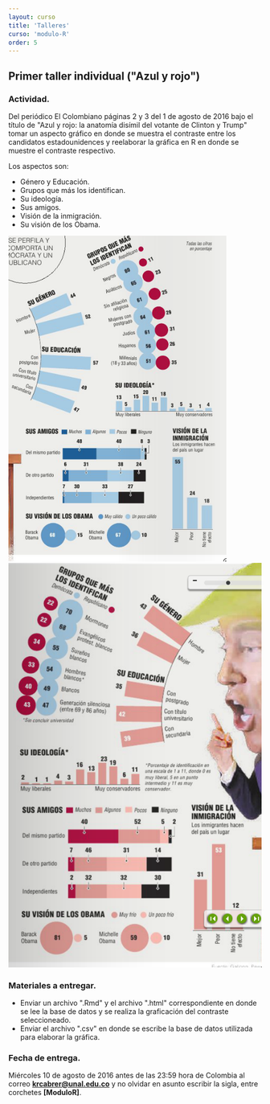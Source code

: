 ```yaml
---
layout: curso
title: 'Talleres'
curso: 'modulo-R'
order: 5
---
```


## Primer taller individual ("Azul y rojo")

### Actividad.

Del periódico El Colombiano páginas 2 y 3 del 1 de agosto de 2016 bajo el título de
"Azul y rojo: la anatomía disímil del votante de Clinton y Trump" tomar
un aspecto gráfico en donde se muestra el contraste entre los
candidatos estadounidences y reelaborar la gráfica en R en donde se
muestre el contraste respectivo.

Los aspectos son:

 - Género y Educación.
 - Grupos que más los identifican.
 - Su ideología.
 - Sus amigos.
 - Visión de la inmigración.
 - Su visión de los Obama.

![Clinton](./figs/hillary.png)
![Trump](./figs/trump.png)

### Materiales a entregar.
  - Enviar un archivo ".Rmd" y el archivo ".html" correspondiente en
    donde se lee la base de datos y se realiza la graficación del contraste
    seleccioneado.
  - Enviar el archivo ".csv" en donde se escribe la base de datos utilizada
    para elaborar la gráfica.

### Fecha de entrega.

   Miércoles 10 de agosto de 2016 antes de las 23:59 hora de Colombia al
   correo **krcabrer@unal.edu.co** y no olvidar en asunto escribir la sigla,
   entre corchetes **[ModuloR]**.
